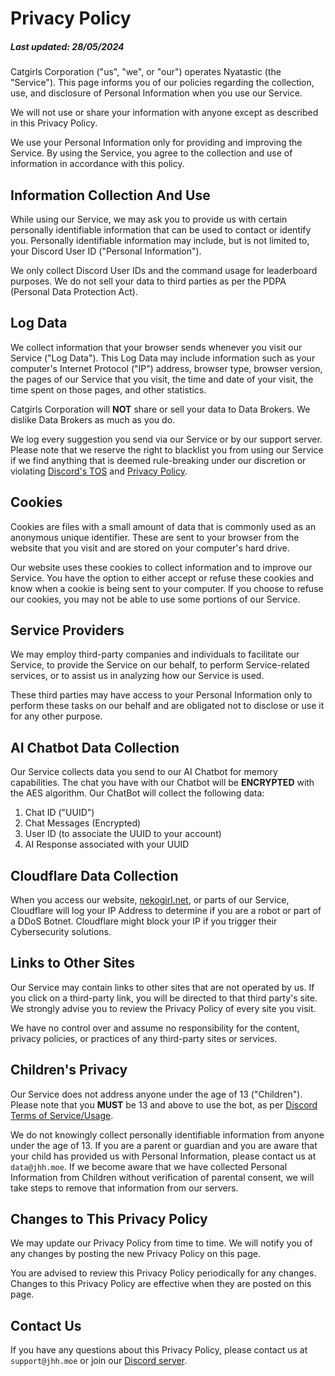 # Privacy Policy
##### Last updated: 28/05/2024

Catgirls Corporation ("us", "we", or "our") operates Nyatastic (the "Service"). This page informs you of our policies regarding the collection, use, and disclosure of Personal Information when you use our Service.

We will not use or share your information with anyone except as described in this Privacy Policy.

We use your Personal Information only for providing and improving the Service. By using the Service, you agree to the collection and use of information in accordance with this policy.

## Information Collection And Use
While using our Service, we may ask you to provide us with certain personally identifiable information that can be used to contact or identify you. Personally identifiable information may include, but is not limited to, your Discord User ID ("Personal Information").

We only collect Discord User IDs and the command usage for leaderboard purposes. We do not sell your data to third parties as per the PDPA (Personal Data Protection Act).

## Log Data
We collect information that your browser sends whenever you visit our Service ("Log Data"). This Log Data may include information such as your computer's Internet Protocol ("IP") address, browser type, browser version, the pages of our Service that you visit, the time and date of your visit, the time spent on those pages, and other statistics.

Catgirls Corporation will **NOT** share or sell your data to Data Brokers. We dislike Data Brokers as much as you do.

We log every suggestion you send via our Service or by our support server. Please note that we reserve the right to blacklist you from using our Service if we find anything that is deemed rule-breaking under our discretion or violating [Discord's TOS](https://discord.com/terms) and [Privacy Policy](https://discord.com/privacy).

## Cookies
Cookies are files with a small amount of data that is commonly used as an anonymous unique identifier. These are sent to your browser from the website that you visit and are stored on your computer's hard drive.

Our website uses these cookies to collect information and to improve our Service. You have the option to either accept or refuse these cookies and know when a cookie is being sent to your computer. If you choose to refuse our cookies, you may not be able to use some portions of our Service.

## Service Providers
We may employ third-party companies and individuals to facilitate our Service, to provide the Service on our behalf, to perform Service-related services, or to assist us in analyzing how our Service is used.

These third parties may have access to your Personal Information only to perform these tasks on our behalf and are obligated not to disclose or use it for any other purpose.

## AI Chatbot Data Collection
Our Service collects data you send to our AI Chatbot for memory capabilities. The chat you have with our Chatbot will be **ENCRYPTED** with the AES algorithm. Our ChatBot will collect the following data:
1. Chat ID ("UUID")
2. Chat Messages (Encrypted)
3. User ID (to associate the UUID to your account)
4. AI Response associated with your UUID

## Cloudflare Data Collection
When you access our website, [nekogirl.net](https://nekogirl.net), or parts of our Service, Cloudflare will log your IP Address to determine if you are a robot or part of a DDoS Botnet. Cloudflare might block your IP if you trigger their Cybersecurity solutions.

## Links to Other Sites
Our Service may contain links to other sites that are not operated by us. If you click on a third-party link, you will be directed to that third party's site. We strongly advise you to review the Privacy Policy of every site you visit.

We have no control over and assume no responsibility for the content, privacy policies, or practices of any third-party sites or services.

## Children's Privacy
Our Service does not address anyone under the age of 13 ("Children"). Please note that you **MUST** be 13 and above to use the bot, as per [Discord Terms of Service/Usage](https://discord.com/safety/360044149591-answering-parents-and-educators-top-questions#:~:text=Discord's%20Terms%20of%20Service%20require,legislation%20mandates%20an%20older%20age.).

We do not knowingly collect personally identifiable information from anyone under the age of 13. If you are a parent or guardian and you are aware that your child has provided us with Personal Information, please contact us at `data@jhh.moe`. If we become aware that we have collected Personal Information from Children without verification of parental consent, we will take steps to remove that information from our servers.

## Changes to This Privacy Policy
We may update our Privacy Policy from time to time. We will notify you of any changes by posting the new Privacy Policy on this page.

You are advised to review this Privacy Policy periodically for any changes. Changes to this Privacy Policy are effective when they are posted on this page.

## Contact Us
If you have any questions about this Privacy Policy, please contact us at `support@jhh.moe` or join our [Discord server](https://discord.gg/zUjrHU4hVd).

